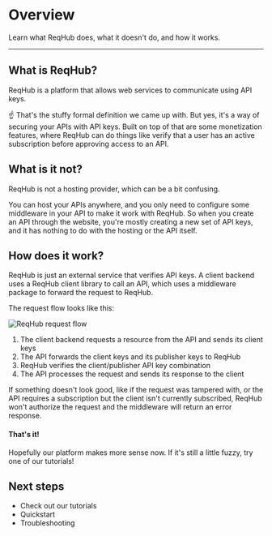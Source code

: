 
# Overview

Learn what ReqHub does, what it doesn't do, and how it works.

----

## What is ReqHub?

ReqHub is a platform that allows web services to communicate using API keys.

&#x261d; That's the stuffy formal definition we came up with. But yes, it's a way of securing your APIs with API keys.
Built on top of that are some monetization features, where ReqHub can do things like verify that a user has an active subscription
before approving access to an API.

## What is it not?

ReqHub is not a hosting provider, which can be a bit confusing.

You can host your APIs anywhere, and you only need to
configure some middleware in your API to make it work with ReqHub. So when you create an API through the website,
you're mostly creating a new set of API keys, and it has nothing to do with the hosting or the API itself.

## How does it work?

ReqHub is just an external service that verifies API keys. A client backend uses a ReqHub client library to call an API,
which uses a middleware package to forward the request to ReqHub.

The request flow looks like this:

![ReqHub request flow](https://reqhubprod.blob.core.windows.net/public/docs/flow-diagram-raw.png)

1. The client backend requests a resource from the API and sends its client keys
2. The API forwards the client keys and its publisher keys to ReqHub
3. ReqHub verifies the client/publisher API key combination
4. The API processes the request and sends its response to the client

If something doesn't look good, like if the request was tampered with, or the API requires a subscription but the client isn't currently subscribed,
ReqHub won't authorize the request and the middleware will return an error response.

#### That's it!

Hopefully our platform makes more sense now. If it's still a little fuzzy, try one of our tutorials!

## Next steps

* Check out our tutorials
* Quickstart
* Troubleshooting

